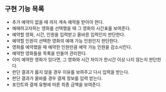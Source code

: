 ## 구현 기능 목록

- 추가 예약이 없을 때 까지 계속 예약을 받아야 한다.
- 예매하고자하는 영화를 선택했을 때 그 영화의 시간표를 보여준다.
- 예약할 영화, 시간, 인원을 입력받고 올바른 입력인지 판단한다.
- 예약할 인원이 선택한 영화의 예매 가능 인원인지 판단한다.
- 영화를 예약했을 때 예약한 인원만큼 예약 가능 인원을 감소시킨다.
- 예약한 영화들을 목록을 만들어 관리한다.
- 이미 예약한 영화가 있다면, 그 영화와 시간 차이가 한시간 이상 나지 않는지 판단한다.
- 판단 결과가 옳지 않을 경우 이유를 보여주고 다시 입력을 받는다.
- 판단 결과가 올바를 경우 결제 정보를 입력 받는다.
- 포인트와 결제 유형에 따른 최종 금액을 보여준다.

